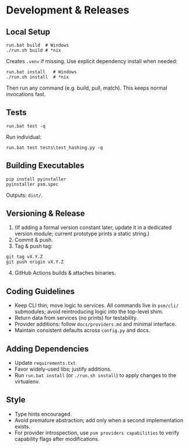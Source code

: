 # Development & Releases

## Local Setup
```
run.bat build  # Windows
./run.sh build # *nix
```
Creates `.venv` if missing. Use explicit dependency install when needed:
```
run.bat install   # Windows
./run.sh install  # *nix
```
Then run any command (e.g. build, pull, match). This keeps normal invocations fast.

## Tests
```
run.bat test -q
```
Run individual:
```
run.bat test tests\test_hashing.py -q
```

## Building Executables
```
pip install pyinstaller
pyinstaller psm.spec
```
Outputs: `dist/`.

## Versioning & Release
1. (If adding a formal version constant later, update it in a dedicated version module; current prototype prints a static string.)
2. Commit & push.
3. Tag & push tag:
```
git tag vX.Y.Z
git push origin vX.Y.Z
```
4. GitHub Actions builds & attaches binaries.

## Coding Guidelines
- Keep CLI thin; move logic to services. All commands live in `psm/cli/` submodules; avoid reintroducing logic into the top-level shim.
- Return data from services (no prints) for testability.
- Provider additions: follow `docs/providers.md` and minimal interface.
- Maintain consistent defaults across `config.py` and docs.

## Adding Dependencies
- Update `requirements.txt`.
- Favor widely-used libs; justify additions.
 - Run `run.bat install` (or `./run.sh install`) to apply changes to the virtualenv.

## Style
- Type hints encouraged.
- Avoid premature abstraction; add only when a second implementation exists.
 - For provider introspection, use `psm providers capabilities` to verify capability flags after modifications.
